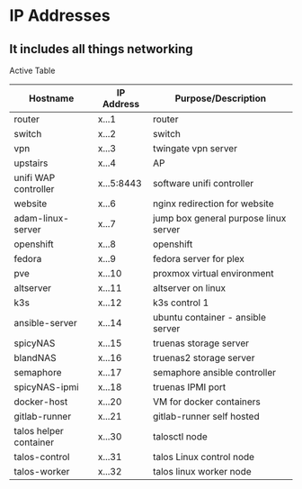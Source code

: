 # IP Addresses

## It includes all things networking

Active Table

| Hostname               | IP Address | Purpose/Description                   |
| ---------------------- | ---------- | ------------------------------------- |
| router                 | x...1      | router                                |
| switch                 | x...2      | switch                                |
| vpn                    | x...3      | twingate vpn server                   |
| upstairs               | x...4      | AP                                    |
| unifi WAP controller   | x...5:8443 | software unifi controller             |
| website                | x...6      | nginx redirection for website         |
| adam-linux-server      | x...7      | jump box general purpose linux server |
| openshift              | x...8      | openshift                             |
| fedora                 | x...9      | fedora server for plex                |
| pve                    | x...10     | proxmox virtual environment           |
| altserver              | x...11     | altserver on linux                    |
| k3s                    | x...12     | k3s control 1                         |
| ansible-server         | x...14     | ubuntu container - ansible server     |
| spicyNAS               | x...15     | truenas storage server                |
| blandNAS               | x...16     | truenas2 storage server               |
| semaphore              | x...17     | semaphore ansible controller          |
| spicyNAS-ipmi          | x...18     | truenas IPMI port                     |
| docker-host            | x...20     | VM for docker containers              |
| gitlab-runner          | x...21     | gitlab-runner self hosted             |
| talos helper container | x...30     | talosctl node                         |
| talos-control          | x...31     | talos Linux control node              |
| talos-worker           | x...32     | talos linux worker node               |
